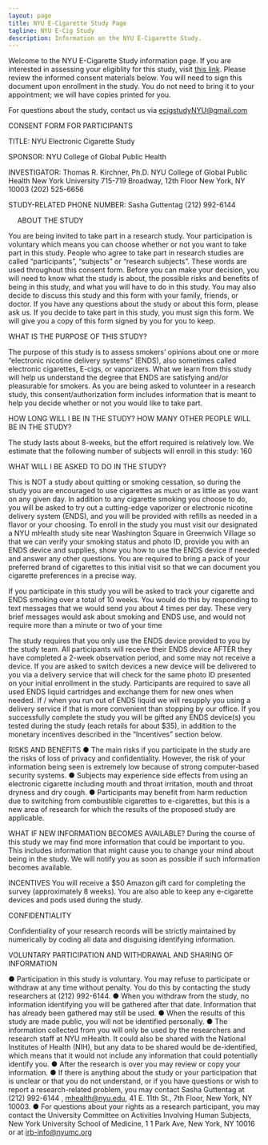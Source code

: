 ```yaml
---
layout: page
title: NYU E-Cigarette Study Page 
tagline: NYU E-Cig Study
description: Information on the NYU E-Cigarette Study. 
---
```


Welcome to the NYU E-Cigarette Study information page. If you are interested in assessing your eligiblity for this study, visit [this link](https://nyu.qualtrics.com/jfe/form/SV_7R0troHmfry4MDj/). Please review the informed consent materials below. You will need to sign this document upon enrollment in the study. You do not need to bring it to your appointment; we will have copies printed for you.  

For questions about the study, contact us via <ecigstudyNYU@gmail.com>

CONSENT FORM FOR PARTICIPANTS
 
 
TITLE: 				NYU Electronic Cigarette Study
 
 
SPONSOR:                        	NYU College of Global Public Health
 
INVESTIGATOR:              	Thomas R. Kirchner, Ph.D.
NYU College of Global Public Health
New York University
715-719 Broadway, 12th Floor
New York, NY  10003
(202) 525-6656
 
STUDY-RELATED
PHONE NUMBER: 		Sasha Guttentag
(212) 992-6144
        	
                                            	
 
 
ABOUT THE STUDY
 
You are being invited to take part in a research study. Your participation is voluntary which means you can choose whether or not you want to take part in this study. People who agree to take part in research studies are called “participants”, “subjects” or “research subjects”. These words are used throughout this consent form. Before you can make your decision, you will need to know what the study is about, the possible risks and benefits of being in this study, and what you will have to do in this study. You may also decide to discuss this study and this form with your family, friends, or doctor. If you have any questions about the study or about this form, please ask us. If you decide to take part in this study, you must sign this form. We will give you a copy of this form signed by you for you to keep.
 
WHAT IS THE PURPOSE OF THIS STUDY?
 
The purpose of this study is to assess smokers’ opinions about one or more “electronic nicotine delivery systems” (ENDS), also sometimes called electronic cigarettes, E-cigs, or vaporizers.  What we learn from this study will help us understand the degree that ENDS are satisfying and/or pleasurable for smokers.  As you are being asked to volunteer in a research study, this consent/authorization form includes information that is meant to help you decide whether or not you would like to take part. 
 
HOW LONG WILL I BE IN THE STUDY? HOW MANY OTHER PEOPLE WILL BE IN THE STUDY?
 
The study lasts about 8-weeks, but the effort required is relatively low.  We estimate that the following number of subjects will enroll in this study: 160
 
WHAT WILL I BE ASKED TO DO IN THE STUDY?
 
This is NOT a study about quitting or smoking cessation, so during the study you are encouraged to use cigarettes as much or as little as you want on any given day.  In addition to any cigarette smoking you choose to do, you will be asked to try out a cutting-edge vaporizer or electronic nicotine delivery system (ENDS), and you will be provided with refills as needed in a flavor or your choosing.  To enroll in the study you must visit our designated a NYU mHealth study site near Washington Square in Greenwich Village so that we can verify your smoking status and photo ID, provide you with an ENDS device and supplies, show you how to use the ENDS device if needed and answer any other questions.  You are required to bring a pack of your preferred brand of cigarettes to this initial visit so that we can document you cigarette preferences in a precise way.

If you participate in this study you will be asked to track your cigarette and ENDS smoking over a total of 10 weeks. You would do this by responding to text messages that we would send you about 4 times per day. These very brief messages would ask about smoking and ENDS use, and would not require more than a minute or two of your time 

The study requires that you only use the ENDS device provided to you by the study team. All participants will receive their ENDS device AFTER they have completed a 2-week observation period, and some may not receive a device. If you are asked to switch devices a new device will be delivered to you via a delivery service that will check for the same photo ID presented on your initial enrollment in the study.   Participants are required to save all used ENDS liquid cartridges and exchange them for new ones when needed.  If / when you run out of ENDS liquid we will resupply you using a delivery service if that is more convenient than stopping by our office.  If you successfully complete the study you will be gifted any ENDS device(s) you tested during the study (each retails for about $35), in addition to the monetary incentives described in the “Incentives” section below.

RISKS AND BENEFITS
●     The main risks if you participate in the study are the risks of loss of privacy and confidentiality. However, the risk of your information being seen is extremely low because of strong computer-based security systems.
●     Subjects may experience side effects from using an electronic cigarette including mouth and throat irritation, mouth and throat dryness and dry cough.
●     Participants may benefit from harm reduction due to switching from combustible cigarettes to e-cigarettes, but this is a new area of research for which the results of the proposed study are applicable.
 
WHAT IF NEW INFORMATION BECOMES AVAILABLE?
During the course of this study we may find more information that could be important to you. This includes information that might cause you to change your mind about being in the study. We will notify you as soon as possible if such information becomes available.
 
INCENTIVES
You will receive a $50 Amazon gift card for completing the survey (approximately 8 weeks). You are also able to keep any e-cigarette devices and pods used during the study.



CONFIDENTIALITY
 
Confidentiality of your research records will be strictly maintained by numerically by coding all data and disguising identifying information.
 
VOLUNTARY PARTICIPATION AND WITHDRAWAL AND SHARING OF INFORMATION
 
●     Participation in this study is voluntary. You may refuse to participate or withdraw at any time without penalty. You do this by contacting the study researchers at (212) 992-6144.
●     When you withdraw from the study, no information identifying you will be gathered after that date. Information that has already been gathered may still be used.
●	When the results of this study are made public, you will not be identified personally.
●     The information collected from you will only be used by the researchers and research staff at  NYU mHealth. It could also be shared with the National Institutes of Health (NIH), but any data to be shared would be de-identified, which means that it would not include any information that could potentially identify you.
●    After the research is over you may review or copy your information.
●     If there is anything about the study or your participation that is unclear or that you do not understand, or if you have questions or wish to report a research-related problem, you may contact Sasha Guttentag at (212) 992-6144 , mhealth@nyu.edu, 41 E. 11th St., 7th Floor, New York, NY  10003.
●     For questions about your rights as a research participant, you may contact the University Committee on Activities Involving Human Subjects, New York University School of Medicine, 1 1 Park Ave, New York, NY 10016 or at irb-info@nyumc.org





